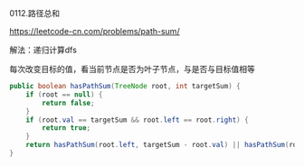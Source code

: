 0112.路径总和

https://leetcode-cn.com/problems/path-sum/

解法：递归计算dfs

每次改变目标的值，看当前节点是否为叶子节点，与是否与目标值相等

```java
public boolean hasPathSum(TreeNode root, int targetSum) {
    if (root == null) {
        return false;
    }
    if (root.val == targetSum && root.left == root.right) {
        return true;
    }
    return hasPathSum(root.left, targetSum - root.val) || hasPathSum(root.right, targetSum - root.val);
}
```

